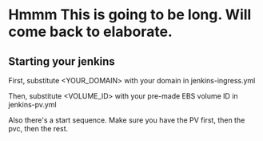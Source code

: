 # Hmmm This is going to be long. Will come back to elaborate.

## Starting your jenkins

First, substitute <YOUR_DOMAIN> with your domain in jenkins-ingress.yml

Then, substitute <VOLUME_ID> with your pre-made EBS volume ID in jenkins-pv.yml

Also there's a start sequence. Make sure you have the PV first, then the pvc, then the rest.
